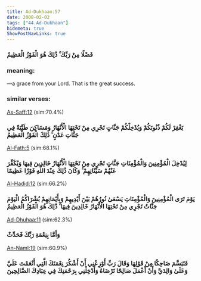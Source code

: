 ```yaml
---
title: Ad-Dukhaan:57
date: 2008-02-02
tags: ["44.Ad-Dukhaan"]
hidemeta: true 
ShowPostNavLinks: true 
---
```

### فَضْلًا مِنْ رَبِّكَ ۚ ذَٰلِكَ هُوَ الْفَوْزُ الْعَظِيمُ
### meaning: 
—a grace from your Lord. That is the great success.
### similar verses: 

[As-Saff:12](/61/12) (sim:70.4%)

### يَغْفِرْ لَكُمْ ذُنُوبَكُمْ وَيُدْخِلْكُمْ جَنَّاتٍ تَجْرِي مِنْ تَحْتِهَا الْأَنْهَارُ وَمَسَاكِنَ طَيِّبَةً فِي جَنَّاتِ عَدْنٍ ۚ ذَٰلِكَ الْفَوْزُ الْعَظِيمُ

[Al-Fath:5](/48/5) (sim:68.1%)

### لِيُدْخِلَ الْمُؤْمِنِينَ وَالْمُؤْمِنَاتِ جَنَّاتٍ تَجْرِي مِنْ تَحْتِهَا الْأَنْهَارُ خَالِدِينَ فِيهَا وَيُكَفِّرَ عَنْهُمْ سَيِّئَاتِهِمْ ۚ وَكَانَ ذَٰلِكَ عِنْدَ اللَّهِ فَوْزًا عَظِيمًا

[Al-Hadid:12](/57/12) (sim:66.2%)

### يَوْمَ تَرَى الْمُؤْمِنِينَ وَالْمُؤْمِنَاتِ يَسْعَىٰ نُورُهُمْ بَيْنَ أَيْدِيهِمْ وَبِأَيْمَانِهِمْ بُشْرَاكُمُ الْيَوْمَ جَنَّاتٌ تَجْرِي مِنْ تَحْتِهَا الْأَنْهَارُ خَالِدِينَ فِيهَا ۚ ذَٰلِكَ هُوَ الْفَوْزُ الْعَظِيمُ

[Ad-Dhuhaa:11](/93/11) (sim:62.3%)

### وَأَمَّا بِنِعْمَةِ رَبِّكَ فَحَدِّثْ

[An-Naml:19](/27/19) (sim:60.9%)

### فَتَبَسَّمَ ضَاحِكًا مِنْ قَوْلِهَا وَقَالَ رَبِّ أَوْزِعْنِي أَنْ أَشْكُرَ نِعْمَتَكَ الَّتِي أَنْعَمْتَ عَلَيَّ وَعَلَىٰ وَالِدَيَّ وَأَنْ أَعْمَلَ صَالِحًا تَرْضَاهُ وَأَدْخِلْنِي بِرَحْمَتِكَ فِي عِبَادِكَ الصَّالِحِينَ
